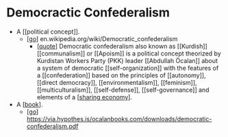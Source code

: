 # Democractic Confederalism

- A [[political concept]].
  - [[go]] en.wikipedia.org/wiki/Democratic_confederalism
    - [[quote]] Democratic confederalism also known as [[Kurdish]] [[communalism]] or [[Apoism]] is a political concept theorized by Kurdistan Workers Party (PKK) leader [[Abdullah Öcalan]] about a system of democratic [[self-organization]] with the features of a [[confederation]] based on the principles of [[autonomy]], [[direct democracy]], [[environmentalism]], [[feminism]], [[multiculturalism]], [[self-defense]], [[self-governance]] and elements of a [[sharing economy]].
- A [[book]].
  - [[go]] https://via.hypothes.is/ocalanbooks.com/downloads/democratic-confederalism.pdf

[//begin]: # "Autogenerated link references for markdown compatibility"
[go]: go "Go"
[quote]: quote "Quote"
[sharing economy]: sharing-economy "Sharing Economy"
[book]: book "Book"
[//end]: # "Autogenerated link references"